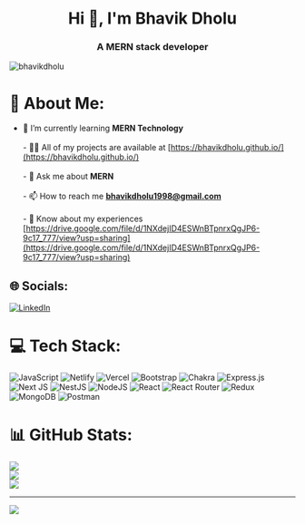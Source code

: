 <h1 align="center">Hi 👋, I'm Bhavik Dholu</h1>
<h3 align="center">A MERN stack developer</h3>

<p align="left"> <img src="https://komarev.com/ghpvc/?username=bhavikdholu&label=Profile%20views&color=0e75b6&style=flat" alt="bhavikdholu" /> </p>


# 💫 About Me:
- 🌱 I’m currently learning **MERN Technology**<br><br>- 👨‍💻 All of my projects are available at [https://bhavikdholu.github.io/](https://bhavikdholu.github.io/)<br><br>- 💬 Ask me about **MERN**<br><br>- 📫 How to reach me **bhavikdholu1998@gmail.com**<br><br>- 📄 Know about my experiences [https://drive.google.com/file/d/1NXdejID4ESWnBTpnrxQgJP6-9c17_777/view?usp=sharing](https://drive.google.com/file/d/1NXdejID4ESWnBTpnrxQgJP6-9c17_777/view?usp=sharing)


## 🌐 Socials:
[![LinkedIn](https://img.shields.io/badge/LinkedIn-%230077B5.svg?logo=linkedin&logoColor=white)](https://linkedin.com/in/https://linkedin.com/in/bhavik-dholu98) 

# 💻 Tech Stack:
![JavaScript](https://img.shields.io/badge/javascript-%23323330.svg?style=for-the-badge&logo=javascript&logoColor=%23F7DF1E) ![Netlify](https://img.shields.io/badge/netlify-%23000000.svg?style=for-the-badge&logo=netlify&logoColor=#00C7B7) ![Vercel](https://img.shields.io/badge/vercel-%23000000.svg?style=for-the-badge&logo=vercel&logoColor=white) ![Bootstrap](https://img.shields.io/badge/bootstrap-%23563D7C.svg?style=for-the-badge&logo=bootstrap&logoColor=white) ![Chakra](https://img.shields.io/badge/chakra-%234ED1C5.svg?style=for-the-badge&logo=chakraui&logoColor=white) ![Express.js](https://img.shields.io/badge/express.js-%23404d59.svg?style=for-the-badge&logo=express&logoColor=%2361DAFB) ![Next JS](https://img.shields.io/badge/Next-black?style=for-the-badge&logo=next.js&logoColor=white) ![NestJS](https://img.shields.io/badge/nestjs-%23E0234E.svg?style=for-the-badge&logo=nestjs&logoColor=white) ![NodeJS](https://img.shields.io/badge/node.js-6DA55F?style=for-the-badge&logo=node.js&logoColor=white) ![React](https://img.shields.io/badge/react-%2320232a.svg?style=for-the-badge&logo=react&logoColor=%2361DAFB) ![React Router](https://img.shields.io/badge/React_Router-CA4245?style=for-the-badge&logo=react-router&logoColor=white) ![Redux](https://img.shields.io/badge/redux-%23593d88.svg?style=for-the-badge&logo=redux&logoColor=white) ![MongoDB](https://img.shields.io/badge/MongoDB-%234ea94b.svg?style=for-the-badge&logo=mongodb&logoColor=white) ![Postman](https://img.shields.io/badge/Postman-FF6C37?style=for-the-badge&logo=postman&logoColor=white)
# 📊 GitHub Stats:
![](https://github-readme-stats.vercel.app/api?username=BhavikDholu&theme=dark&hide_border=false&include_all_commits=true&count_private=true)<br/>
![](https://github-readme-streak-stats.herokuapp.com/?user=BhavikDholu&theme=dark&hide_border=false)<br/>
![](https://github-readme-stats.vercel.app/api/top-langs/?username=BhavikDholu&theme=dark&hide_border=false&include_all_commits=true&count_private=true&layout=compact)

---
[![](https://visitcount.itsvg.in/api?id=BhavikDholu&icon=0&color=0)](https://visitcount.itsvg.in)

<!-- Proudly created with GPRM ( https://gprm.itsvg.in ) -->
